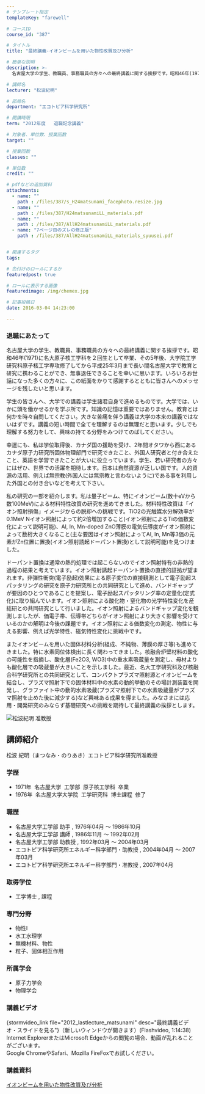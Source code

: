 ```yaml
---
# テンプレート指定
templateKey: "farewell"

# コースID
course_id: "387"

# タイトル
title: "最終講義-イオンビームを用いた物性改質及び分析"

# 簡単な説明
description: >-
  名古屋大学の学生、教職員、事務職員の方々への最終講義に関する挨拶です。昭和46年(1971)に名大原子核工学科を２回生として卒業、その5年後、大学院工学研究科原子核工学専攻修了してから平成25年3...

# 講師名
lecturer: "松波紀明"

# 部局名
department: "エコトピア科学研究所"

# 開講時限
term: "2012年度	退職記念講義"

# 対象者、単位数、授業回数
target: ""

# 授業回数
classes: ""

# 単位数
credit: ""

# pdfなどの追加資料
attachments: 
  - name: "" 
    path : /files/387/s_H24matsunami_facephoto.resize.jpg
  - name: "" 
    path : /files/387/H24matsunamiLL_materials.pdf
  - name: "" 
    path : /files/387/AllH24matsunamiLL_materials.pdf
  - name: "7ページ目のズレの修正版" 
    path : /files/387/AllH24matsunamiLL_materials_syuusei.pdf


# 関連するタグ
tags:

# 色付けのロールにするか
featuredpost: true

# ロールに表示する画像
featuredimage: /img/chemex.jpg

# 記事投稿日
date: 2016-03-04 14:23:00

---
```

### 退職にあたって

名古屋大学の学生、教職員、事務職員の方々への最終講義に関する挨拶です。昭和46年(1971)に名大原子核工学科を２回生として卒業、その5年後、大学院工学研究科原子核工学専攻修了してから平成25年3月まで長い間名古屋大学で教育と研究に携わることができ、無事退任できることを幸いに思います。いろいろお世話になった多くの方々に、この紙面をかりて感謝するとともに皆さんへのメッセージを残したいと思います。

学生の皆さんへ、大学での講義は学生諸君自身で進めるものです。大学では、いかに頭を働かせるかを学ぶ所です。知識の記憶は重要ではありません。教育とは何かを時々自問してください。大きな苦痛を伴う講義は大学の本来の講義ではないはずです。講義の短い時間で全てを理解するのは無理だと思います。少しでも理解する努力をして、興味の持てる分野をみつけてのばしてください。

幸運にも、私は学位取得後、カナダ国の援助を受け、2年間オタワから西にあるカナダ原子力研究所固体物理部門で研究できたこと、外国人研究者と付き合えたこと、英語を学習できたことが大いに役立っています。学生、若い研究者の方々にはぜひ、世界での活躍を期待します。日本は自然資源が乏しい国です。人的資源の活用、例えば無宗教(外国人には無宗教と言わないように)である事を利用した外国との付き合いなどを考えて下さい。

私の研究の一部を紹介します。私は量子ビーム、特にイオンビーム(数十eVから数100MeV)による材料特性改質の研究を進めてきました。材料特性改質は「イオン照射損傷」イメージからの脱却への挑戦です。TiO2の光触媒水分解効率が0.1MeV Nイオン照射によって約2倍増加すること(イオン照射によるTiの価数変化によって説明可能)、Al, In, Mn-doped ZnO薄膜の電気伝導度がイオン照射によって数桁大きくなること(主な要因はイオン照射によってAl, In, Mn等3価の元素がZn位置に置換(イオン照射誘起ドーパント置換)として説明可能)を見つけました。

ドーパント置換は通常の熱的処理では起こらないのでイオン照射特有の非熱的過程の結果と考えています。イオン照射誘起ドーパント置換の直接的証拠が望まれます。非弾性衝突(電子励起)効果による原子変位の直接観測として電子励起スパッタリングの研究を原子力研究所との共同研究として進め、バンドギャップが要因のひとつであることを提案し、電子励起スパッタリング率の定量化(定式化)に取り組んでいます。イオン照射による酸化物・窒化物の光学特性変化を産総研との共同研究として行いました。イオン照射によるバンドギャップ変化を観測しましたが、価電子帯、伝導帯どちらがイオン照射により大きく影響を受けているのかの解明は今後の課題です。イオン照射による価数変化の測定、物性に与える影響、例えば光学特性、磁気特性変化に挑戦中です。

またイオンビームを用いた固体材料分析(組成、不純物、薄膜の厚さ等)も進めてきました。特に水素同位体検出に長く関わってきました。核融合炉壁材料の酸化の可能性を指摘し、酸化層(Fe2O3, WO3)中の重水素吸蔵量を測定し、母材よりも酸化層での吸蔵量が大きいことを示しました。最近、名大工学研究科及び核融合科学研究所との共同研究として、コンパクトプラズマ照射源とイオンビームを結合し、プラズマ照射下での固体材料中の水素の動的挙動のその場計測装置を開発し、グラファイト中の動的水素吸蔵(プラズマ照射下での水素吸蔵量がプラズマ照射を止めた後に減少する)など興味ある成果を得ました。みなさまには応用・開発研究のみならず基礎研究への挑戦を期待して最終講義の挨拶とします。

![松波紀明 准教授](/files/387/s_H24matsunami_facephoto.resize.jpg) 
## 講師紹介

松波 紀明（まつなみ・のりあき）エコトピア科学研究所准教授 

### 学歴

  * 1971年  名古屋大学  工学部  原子核工学科  卒業
  * 1976年  名古屋大学大学院  工学研究科  博士課程  修了

### 職歴

  * 名古屋大学工学部 助手 , 1976年04月 〜 1986年10月
  * 名古屋大学工学部 講師 , 1986年11月 〜 1992年02月
  * 名古屋大学工学部 助教授 , 1992年03月 〜 2004年03月
  * エコトピア科学研究所エネルギー科学部門・助教授 , 2004年04月 〜 2007年03月
  * エコトピア科学研究所エネルギー科学部門・准教授 , 2007年04月 

### 取得学位

  * 工学博士 , 課程 

### 専門分野

  * 物性I
  * 水工水理学
  * 無機材料、物性
  * 粒子、固体相互作用

### 所属学会

  * 原子力学会
  * 物理学会
### 講義ビデオ

{stormvideo_link file="2012_lastlecture_matsunami" desc="最終講義ビデオ・スライドを見る"}（新しいウィンドウが開きます）(Flashvideo, 1:14:38)  
Internet ExplorerまたはMicrosoft Edgeからの閲覧の場合、動画が乱れることがございます。  
Google ChromeやSafari、Mozilla FireFoxでお試しください。 

### 講義資料


[イオンビームを用いた物性改質及び分析](/files/387/AllH24matsunamiLL_materials_syuusei.pdf) 
